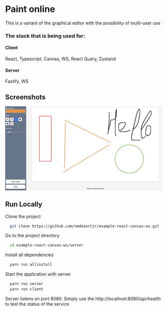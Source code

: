 
# Paint online

This is a variant of the graphical editor with the possibility of multi-user use

### The stack that is being used for:

#### Client

React, Typescript, Canvas, WS, React Query, Zustand

#### Server

Fastify, WS

## Screenshots

![App Screenshot](assets/view.png)


## Run Locally

Clone the project

```bash
  git clone https://github.com/vmdezertir/example-react-canvas-ws.git
```

Go to the project directory

```bash
  cd example-react-canvas-ws/server
```

Install all dependencies

```bash
  yarn run allinstall
```

Start the application with server

```bash
  yarn run server
  yarn run client
```

Server listens on port 8080. Simply use the http://localhost:8080/api/health to test the status of the service

